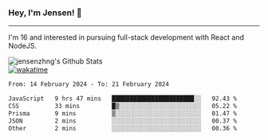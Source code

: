 ### Hey, I'm Jensen! 👋

---

I'm 16 and interested in pursuing full-stack development with React and NodeJS.

![jensenzhng's Github Stats](https://github-readme-stats.vercel.app/api?username=jensenzhng&theme=dark&show_icons=true&count_private=true)
<br />
[![wakatime](https://wakatime.com/badge/user/cbfc263d-3611-4e36-8278-8fad45fe3f62.svg)](https://wakatime.com/@cbfc263d-3611-4e36-8278-8fad45fe3f62)

<!--START_SECTION:waka-->

```txt
From: 14 February 2024 - To: 21 February 2024

JavaScript   9 hrs 47 mins   ███████████████████████░░   92.43 %
CSS          33 mins         █▒░░░░░░░░░░░░░░░░░░░░░░░   05.22 %
Prisma       9 mins          ▒░░░░░░░░░░░░░░░░░░░░░░░░   01.47 %
JSON         2 mins          ░░░░░░░░░░░░░░░░░░░░░░░░░   00.37 %
Other        2 mins          ░░░░░░░░░░░░░░░░░░░░░░░░░   00.36 %
```

<!--END_SECTION:waka-->
